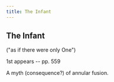 ```yaml
---
title: The Infant
---
```


The Infant
----------

("as if there were only One")

1st appears -- pp. 559

A myth (consequence?) of annular fusion.
